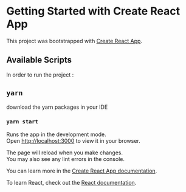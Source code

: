 # Getting Started with Create React App

This project was bootstrapped with [Create React App](https://github.com/facebook/create-react-app).

## Available Scripts
In order to run the project :
## `yarn`
download the yarn packages in your IDE


### `yarn start`

Runs the app in the development mode.\
Open [http://localhost:3000](http://localhost:3000) to view it in your browser.

The page will reload when you make changes.\
You may also see any lint errors in the console.


You can learn more in the [Create React App documentation](https://facebook.github.io/create-react-app/docs/getting-started).

To learn React, check out the [React documentation](https://reactjs.org/).





